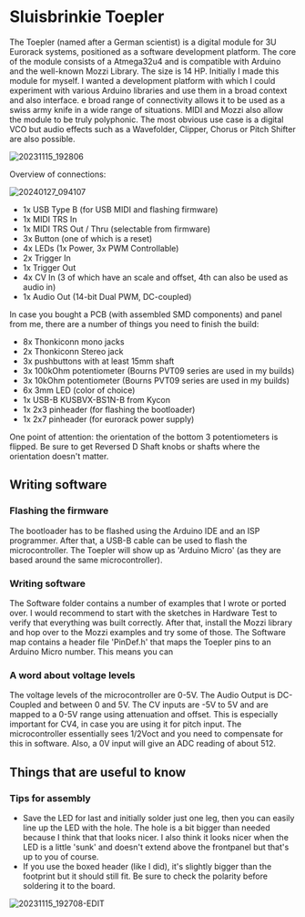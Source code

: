 # Sluisbrinkie Toepler
The Toepler (named after a German scientist) is a digital module for 3U Eurorack systems, positioned as a software development platform. The core of the module consists of a Atmega32u4 and is compatible with Arduino and the well-known Mozzi Library. The size is 14 HP. Initially I made this module for myself. I wanted a development platform with which I could experiment with various Arduino libraries and use them in a broad context and also interface. e broad range of connectivity allows it to be used as a swiss army knife in a wide range of situations. MIDI and Mozzi also allow the module to be truly polyphonic. The most obvious use case is a digital VCO but audio effects such as a Wavefolder, Clipper, Chorus or Pitch Shifter are also possible.

![20231115_192806](https://github.com/niektb/sluisbrinkie-eurorack-published/assets/1948785/faaf6aef-b2a3-4863-9b0b-0fc373ffbd65)

Overview of connections:

![20240127_094107](https://github.com/niektb/sluisbrinkie-eurorack-published/assets/1948785/52aae7f0-b71f-4000-a554-3affe9406e22)

- 1x USB Type B (for USB MIDI and flashing firmware)
- 1x MIDI TRS In
- 1x MIDI TRS Out / Thru (selectable from firmware)
- 3x Button (one of which is a reset)
- 4x LEDs (1x Power, 3x PWM Controllable)
- 2x Trigger In
- 1x Trigger Out
- 4x CV In (3 of which have an scale and offset, 4th can also be used as audio in)
- 1x Audio Out (14-bit Dual PWM, DC-coupled)

In case you bought a PCB (with assembled SMD components) and panel from me, there are a number of things you need to finish the build:
- 8x Thonkiconn mono jacks
- 2x Thonkiconn Stereo jack
- 3x pushbuttons with at least 15mm shaft
- 3x 100kOhm potentiometer (Bourns PVT09 series are used in my builds)
- 3x 10kOhm potentiometer (Bourns PVT09 series are used in my builds)
- 6x 3mm LED (color of choice)
- 1x USB-B KUSBVX-BS1N-B from Kycon
- 1x 2x3 pinheader (for flashing the bootloader)
- 1x 2x7 pinheader (for eurorack power supply)

One point of attention: the orientation of the bottom 3 potentiometers is flipped. Be sure to get Reversed D Shaft knobs or shafts where the orientation doesn't matter.

## Writing software
### Flashing the firmware
The bootloader has to be flashed using the Arduino IDE and an ISP programmer. After that, a USB-B cable can be used to flash the microcontroller. The Toepler will show up as 'Arduino Micro' (as they are based around the same microcontroller).
### Writing software
The Software folder contains a number of examples that I wrote or ported over. I would recommend to start with the sketches in Hardware Test to verify that everything was built correctly. After that, install the Mozzi library and hop over to the Mozzi examples and try some of those.
The Software map contains a header file 'PinDef.h' that maps the Toepler pins to an Arduino Micro number. This means you can 
### A word about voltage levels
The voltage levels of the microcontroller are 0-5V. The Audio Output is DC-Coupled and between 0 and 5V. The CV inputs are -5V to 5V and are mapped to a 0-5V range using attenuation and offset. This is especially important for CV4, in case you are using it for pitch input. The microcontroller essentially sees 1/2Voct and you need to compensate for this in software. Also, a 0V input will give an ADC reading of about 512.

## Things that are useful to know
### Tips for assembly
- Save the LED for last and initially solder just one leg, then you can easily line up the LED with the hole. The hole is a bit bigger than needed because I think that that looks nicer. I also think it looks nicer when the LED is a little 'sunk' and doesn't extend above the frontpanel but that's up to you of course.
- If you use the boxed header (like I did), it's slightly bigger than the footprint but it should still fit. Be sure to check the polarity before soldering it to the board.

![20231115_192708-EDIT](https://github.com/niektb/sluisbrinkie-eurorack-published/assets/1948785/a5d1d355-d6c3-440f-9783-a198386a5951)

